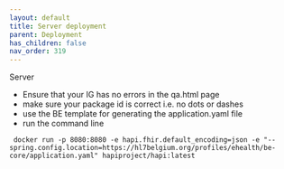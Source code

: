 ```yaml
---
layout: default
title: Server deployment
parent: Deployment
has_children: false
nav_order: 319
---
```


Server

* Ensure that your IG has no errors in the qa.html page
* make sure your package id is correct i.e. no dots or dashes
* use the BE template for generating the application.yaml file
* run the command line
```
 docker run -p 8080:8080 -e hapi.fhir.default_encoding=json -e "--spring.config.location=https://hl7belgium.org/profiles/ehealth/be-core/application.yaml" hapiproject/hapi:latest
```
